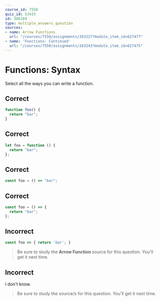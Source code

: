 ```yaml
---
course_id: 7550
quiz_id: 53433
id: 366169
type: multiple_answers_question
sources:
- name: Arrow Functions
  url: "/courses/7550/assignments/263227?module_item_id=627477"
- name: 'Functions: Continued'
  url: "/courses/7550/assignments/263243?module_item_id=627475"
---
```


# Functions: Syntax

Select all the ways you can write a function.

## Correct

```javascript
function foo() {
  return "bar";
}
```

## Correct

```javascript
let foo = function () {
  return "bar";
};
```

## Correct

```javascript
const foo = () => "bar";
```

## Correct

```javascript
const foo = () => {
  return "bar";
};
```

## Incorrect

```javascript
const foo => { return 'bar'; }
```

> Be sure to study the **Arrow Function** source for this question. You'll get it
> next time.

## Incorrect

I don't know.

> Be sure to study the source/s for this question. You'll get it next time.

